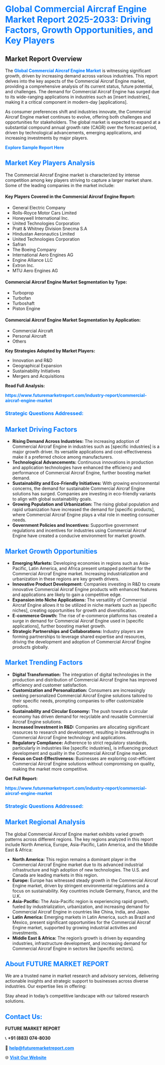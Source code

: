 <h1 style="color: #007BFF;">Global Commercial Aircraf Engine Market Report 2025-2033: Driving Factors, Growth Opportunities, and Key Players</h1>

<section id="overview">
<h2>Market Report Overview</h2>
<p>The <a href="https://www.futuremarketreport.com/industry-report/commercial-aircraf-engine-market" style="color: #007BFF; text-decoration: none;"><strong>Global Commercial Aircraf Engine Market</strong></a> is witnessing significant growth, driven by increasing demand across various industries. This report delves into the key aspects of the Commercial Aircraf Engine market, providing a comprehensive analysis of its current status, future potential, and challenges. The demand for Commercial Aircraf Engine has surged due to its wide-ranging applications in industries such as [insert industries], making it a critical component in modern-day [applications].</p>
<p>As consumer preferences shift and industries innovate, the Commercial Aircraf Engine market continues to evolve, offering both challenges and opportunities for stakeholders. The global market is expected to expand at a substantial compound annual growth rate (CAGR) over the forecast period, driven by technological advancements, emerging applications, and increasing investments by major players.</p>
</section>

<section id="overview">
<p><a href="https://www.futuremarketreport.com/request-sample/reportId=56909" style="color: #007BFF; text-decoration: none;"><strong>Explore Sample Report Here</strong></a></p>
</section>

<section id="key-players">
<h2 style="color: #007BFF;">Market Key Players Analysis</h2>
<p>The Commercial Aircraf Engine market is characterized by intense competition among key players striving to capture a larger market share. Some of the leading companies in the market include:</p>
<h4>Key Players Covered in the Commercial Aircraf Engine Report:</h4>
<ul><li>General Electric Company</li><li>Rolls-Royce Motor Cars Limited</li><li>Honeywell International Inc.</li><li>United Technologies Corporation</li><li>Pratt &amp; Whitney Division Snecma S.A</li><li>Hindustan Aeronautics Limited</li><li>United Technologies Corporation</li><li>Safran</li><li>The Boeing Company</li><li>International Aero Engines AG</li><li>Engine Alliance LLC</li><li>Extron Inc.</li><li>MTU Aero Engines AG</li></ul>
<h4>Commercial Aircraf Engine Market Segmentation by Type:</h4>
<ul><li>Turboprop</li><li>Turbofan</li><li>Turboshaft</li><li>Piston Engine</li></ul>

<h4>Commercial Aircraf Engine Market Segmentation by Application:</h4>
<ul><li>Commercial Aircraft</li><li>Personal Aircraft</li><li>Others</li></ul>
<p><strong>Key Strategies Adopted by Market Players:</strong></p>
<ul>
<li>Innovation and R&D</li>
<li>Geographical Expansion</li>
<li>Sustainability Initiatives</li>
<li>Mergers and Acquisitions</li>
</ul>
</section>

<section>
<p><strong>Read Full Analysis: </strong></p><a href="https://www.futuremarketreport.com/industry-report/commercial-aircraf-engine-market" style="color: #007BFF; text-decoration: none;"><strong>https://www.futuremarketreport.com/industry-report/commercial-aircraf-engine-market</strong></a>
<h3 style="color: #007BFF;">Strategic Questions Addressed:</h3>
</section>

<section id="driving-factors">
<h2 style="color: #007BFF;">Market Driving Factors</h2>
<ul>
<li><strong>Rising Demand Across Industries:</strong> The increasing adoption of Commercial Aircraf Engine in industries such as [specific industries] is a major growth driver. Its versatile applications and cost-effectiveness make it a preferred choice among manufacturers.</li>
<li><strong>Technological Advancements:</strong> Continuous innovations in production and application technologies have enhanced the efficiency and performance of Commercial Aircraf Engine, further boosting market demand.</li>
<li><strong>Sustainability and Eco-Friendly Initiatives:</strong> With growing environmental concerns, the demand for sustainable Commercial Aircraf Engine solutions has surged. Companies are investing in eco-friendly variants to align with global sustainability goals.</li>
<li><strong>Growing Population and Urbanization:</strong> The rising global population and rapid urbanization have increased the demand for [specific products], where Commercial Aircraf Engine plays a vital role in meeting consumer needs.</li>
<li><strong>Government Policies and Incentives:</strong> Supportive government regulations and incentives for industries using Commercial Aircraf Engine have created a conducive environment for market growth.</li>
</ul>
</section>

<section id="growth-opportunities">
<h2 style="color: #007BFF;">Market Growth Opportunities</h2>
<ul>
<li><strong>Emerging Markets:</strong> Developing economies in regions such as Asia-Pacific, Latin America, and Africa present untapped potential for the Commercial Aircraf Engine market. Increasing industrialization and urbanization in these regions are key growth drivers.</li>
<li><strong>Innovative Product Development:</strong> Companies investing in R&D to create innovative Commercial Aircraf Engine products with enhanced features and applications are likely to gain a competitive edge.</li>
<li><strong>Expansion into Niche Applications:</strong> The versatility of Commercial Aircraf Engine allows it to be utilized in niche markets such as [specific niches], creating opportunities for growth and diversification.</li>
<li><strong>E-commerce Growth:</strong> The rise of e-commerce platforms has created a surge in demand for Commercial Aircraf Engine used in [specific applications], further boosting market growth.</li>
<li><strong>Strategic Partnerships and Collaborations:</strong> Industry players are forming partnerships to leverage shared expertise and resources, driving the development and adoption of Commercial Aircraf Engine products globally.</li>
</ul>
</section>

<section id="trending-factors">
<h2 style="color: #007BFF;">Market Trending Factors</h2>
<ul>
<li><strong>Digital Transformation:</strong> The integration of digital technologies in the production and distribution of Commercial Aircraf Engine has improved efficiency and customer satisfaction.</li>
<li><strong>Customization and Personalization:</strong> Consumers are increasingly seeking personalized Commercial Aircraf Engine solutions tailored to their specific needs, prompting companies to offer customizable options.</li>
<li><strong>Sustainability and Circular Economy:</strong> The push towards a circular economy has driven demand for recyclable and reusable Commercial Aircraf Engine solutions.</li>
<li><strong>Increased Investment in R&D:</strong> Companies are allocating significant resources to research and development, resulting in breakthroughs in Commercial Aircraf Engine technology and applications.</li>
<li><strong>Regulatory Compliance:</strong> Adherence to strict regulatory standards, particularly in industries like [specific industries], is influencing product development and quality in the Commercial Aircraf Engine market.</li>
<li><strong>Focus on Cost-Effectiveness:</strong> Businesses are exploring cost-efficient Commercial Aircraf Engine solutions without compromising on quality, making the market more competitive.</li>
</ul>
</section>

<section>
<p><strong>Get Full Report: </strong></p><a href="https://www.futuremarketreport.com/industry-report/commercial-aircraf-engine-market" style="color: #007BFF; text-decoration: none;"><strong>https://www.futuremarketreport.com/industry-report/commercial-aircraf-engine-market</strong></a>
<h3 style="color: #007BFF;">Strategic Questions Addressed:</h3>
</section>


<section id="regional-analysis">
<h2 style="color: #007BFF;">Market Regional Analysis</h2>
<p>The global Commercial Aircraf Engine market exhibits varied growth patterns across different regions. The key regions analyzed in this report include North America, Europe, Asia-Pacific, Latin America, and the Middle East & Africa:</p>
<ul>
<li><strong>North America:</strong> This region remains a dominant player in the Commercial Aircraf Engine market due to its advanced industrial infrastructure and high adoption of new technologies. The U.S. and Canada are leading markets in this region.</li>
<li><strong>Europe:</strong> Europe has witnessed steady growth in the Commercial Aircraf Engine market, driven by stringent environmental regulations and a focus on sustainability. Key countries include Germany, France, and the U.K.</li>
<li><strong>Asia-Pacific:</strong> The Asia-Pacific region is experiencing rapid growth, fueled by industrialization, urbanization, and increasing demand for Commercial Aircraf Engine in countries like China, India, and Japan.</li>
<li><strong>Latin America:</strong> Emerging markets in Latin America, such as Brazil and Mexico, present significant opportunities for the Commercial Aircraf Engine market, supported by growing industrial activities and investments.</li>
<li><strong>Middle East & Africa:</strong> The region’s growth is driven by expanding industries, infrastructure development, and increasing demand for Commercial Aircraf Engine in sectors like [specific sectors].</li>
</ul>
</section>

<footer>
<h2 style="color: #007BFF;">About FUTURE MARKET REPORT</h2>
<p>We are a trusted name in market research and advisory services, delivering actionable insights and strategic support to businesses across diverse industries. Our expertise lies in offering:</p>

<p>Stay ahead in today’s competitive landscape with our tailored research solutions.</p>

<h2 style="color: #007BFF;">Contact Us:</h2>
<p><strong>FUTURE MARKET REPORT</strong></p>
<p>📞 <strong>+91 (883) 074-8030</strong></p>
<p>📧 <strong><a href="mailto:help@futuremarketreport.com" style="color: #007BFF;">help@futuremarketreport.com</a></strong></p>
<p>🌐 <strong><a href="https://www.futuremarketreport.com/" style="color: #007BFF;">Visit Our Website</a></strong></p>
</footer>